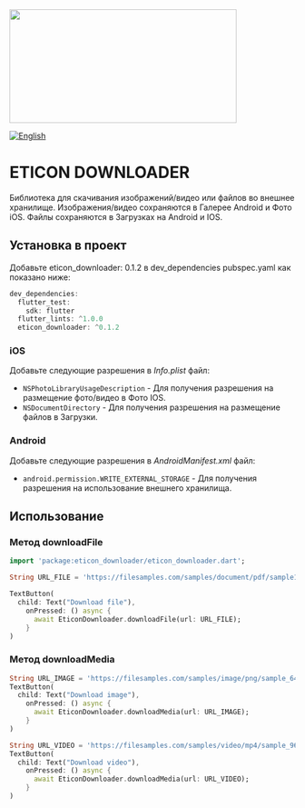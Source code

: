 <img src="https://user-images.githubusercontent.com/36012868/130392291-52b82b9b-fd52-424b-ba5a-b7630e9cf343.png" data-canonical-src="https://user-images.githubusercontent.com/36012868/130392291-52b82b9b-fd52-424b-ba5a-b7630e9cf343.png" height="200" width=400/>

[![English](https://img.shields.io/badge/Language-English-blue?style=plastic)](https://github.com/Lexa1488Ruskiy4elovek/practice#readme)

# ETICON DOWNLOADER

Библиотека для скачивания изображений/видео или файлов во внешнее хранилище. Изображения/видео сохраняются в Галерее Android и Фото iOS. Файлы сохраняются в Загрузках на Android и IOS.

## Установка в проект

Добавьте eticon_downloader: 0.1.2 в dev_dependencies pubspec.yaml как показано ниже:
```dart
dev_dependencies:
  flutter_test:
    sdk: flutter
  flutter_lints: ^1.0.0
  eticon_downloader: ^0.1.2
```
### iOS

Добавьте следующие разрешения в _Info.plist_ файл:

* `NSPhotoLibraryUsageDescription` - Для получения разрешения на размещение фото/видео в Фото IOS.
* `NSDocumentDirectory` - Для получения разрешения на размещение файлов в Загрузки.

### Android

Добавьте следующие разрешения в _AndroidManifest.xml_ файл:

* `android.permission.WRITE_EXTERNAL_STORAGE` - Для получения разрешения на использование внешнего хранилища.

## Использование

### Метод downloadFile

```dart
import 'package:eticon_downloader/eticon_downloader.dart';

String URL_FILE = 'https://filesamples.com/samples/document/pdf/sample1.pdf';

TextButton(
  child: Text("Download file"),
    onPressed: () async {
      await EticonDownloader.downloadFile(url: URL_FILE);
    }
)
```

### Метод downloadMedia

```dart
String URL_IMAGE = 'https://filesamples.com/samples/image/png/sample_640%C3%97426.png';
TextButton(
  child: Text("Download image"),
    onPressed: () async {
      await EticonDownloader.downloadMedia(url: URL_IMAGE);
    }
)
```

```dart
String URL_VIDEO = 'https://filesamples.com/samples/video/mp4/sample_960x540.mp4';
TextButton(
  child: Text("Download video"),
    onPressed: () async {
      await EticonDownloader.downloadMedia(url: URL_VIDEO);
    }
)
```
